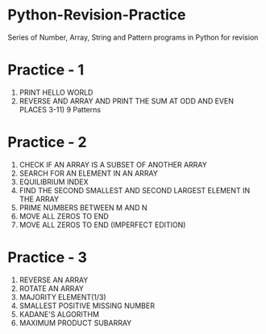 # Python-Revision-Practice
 Series of Number, Array, String and Pattern programs in Python for revision

# Practice - 1
 1) PRINT HELLO WORLD
 2) REVERSE AND ARRAY AND PRINT THE SUM AT ODD AND EVEN PLACES
 3-11) 9 Patterns

# Practice - 2
 1) CHECK IF AN ARRAY IS A SUBSET OF ANOTHER ARRAY 
 2) SEARCH FOR AN ELEMENT IN AN ARRAY
 3) EQUILIBRIUM INDEX
 4) FIND THE SECOND SMALLEST AND SECOND LARGEST ELEMENT IN THE ARRAY
 5) PRIME NUMBERS BETWEEN M AND N
 6) MOVE ALL ZEROS TO END
 7) MOVE ALL ZEROS TO END (IMPERFECT EDITION)

# Practice - 3
 1) REVERSE AN ARRAY
 2) ROTATE AN ARRAY
 3) MAJORITY ELEMENT(1/3)
 4) SMALLEST POSITIVE MISSING NUMBER
 5) KADANE'S ALGORITHM
 6) MAXIMUM PRODUCT SUBARRAY